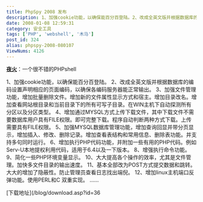 ```yaml
---
title: PhpSpy 2008 发布
description: 1、加强cookie功能，以确保能百分百登陆。2、改成全英文版并根据数据库的编码设置声明相应的页面编码，以确保各编码服务器能正常输出。3、加强文件管理功能，增加批量删除文件。增加新的文件属性显示方式和宿主。增加目录改名。增加查看网站根目录和当前目录下的所有可写子目录。在WIN主机下自动探测所有分区以及分区类型。4、增加通过MYSQL方式上传下载文件，其中下载文件不需要数据库用户具有FILE权限。即可完整下载。程序自动判断两种方式下载。上传需要具有FILE权限。5、加强MYSQL数据库管理功能，增加查询回显并带分页显示，增加插入、修改、删除记录。增加查看表结构和常用信息、删除表功能。并支持多句同时运行。
date: 2008-01-08 12:59:31
category: 安全工具
tags: ['PHP', 'webshell', '木马']
post_id: 324
alias: phpspy-2008-080107
ViewNums: 4126
---
```


**[夜火](/blog/)**：一个很不错的PHPshell

1、加强cookie功能，以确保能百分百登陆。
2、改成全英文版并根据数据库的编码设置声明相应的页面编码，以确保各编码服务器能正常输出。
3、加强文件管理功能，增加批量删除文件。增加新的文件属性显示方式和宿主。增加目录改名。增加查看网站根目录和当前目录下的所有可写子目录。在WIN主机下自动探测所有分区以及分区类型。
4、增加通过MYSQL方式上传下载文件，其中下载文件不需要数据库用户具有FILE权限。即可完整下载。程序自动判断两种方式下载。上传需要具有FILE权限。
5、加强MYSQL数据库管理功能，增加查询回显并带分页显示，增加插入、修改、删除记录。增加查看表结构和常用信息、删除表功能。并支持多句同时运行。
6、增加执行PHP代码功能，并附加一些有用的PHP代码。例如Serv-U本地提权利用代码，适用于6.4以及一下版本。
8、增强执行命令功能。
9、简化一些PHP环境变量显示。
10、大大提高各个操作的效率，尤其是文件管理。加快多文件目录的输出速度。
11、基本全部改为POST方式提交数据和跳转。大大的增加了隐蔽性。防止管理员查看日志找出端倪。
12、增加linux主机端口反弹功能。使用PERL和C 双重实现。
……

[下载地址](/blog/download.asp?id=36

